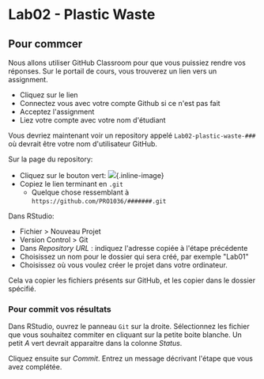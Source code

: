 # Lab02 - Plastic Waste


## Pour commcer

Nous allons utiliser GitHub Classroom pour que vous puissiez rendre vos réponses.
Sur le portail de cours, vous trouverez un lien vers un assignment.

  - Cliquez sur le lien
  - Connectez vous avec votre compte Github si ce n'est pas fait
  - Acceptez l'assignment
  - Liez votre compte avec votre nom d'étudiant
  
Vous devriez maintenant voir un repository appelé `Lab02-plastic-waste-###` où devrait être votre nom d'utilisateur GitHub.

Sur la page du repository:

  - Cliquez sur le bouton vert: ![](../figs/github-bouton.png){.inline-image}
  - Copiez le lien terminant en `.git`
    - Quelque chose ressemblant à `https://github.com/PRO1036/#######.git`

Dans RStudio:

-   Fichier \> Nouveau Projet
-   Version Control \> Git
-   Dans *Repository URL* : indiquez l'adresse copiée à l'étape précédente
-   Choisissez un nom pour le dossier qui sera créé, par exemple "Lab01"
-   Choisissez où vous voulez créer le projet dans votre ordinateur.

Cela va copier les fichiers présents sur GitHub, et les copier dans le dossier spécifié.

### Pour commit vos résultats

Dans RStudio, ouvrez le panneau `Git` sur la droite. Sélectionnez les fichier que vous souhaitez commiter en cliquant sur la petite boite blanche. Un petit *A* vert devrait apparaitre dans la colonne _Status_.

Cliquez ensuite sur *Commit*. Entrez un message décrivant l'étape que vous avez complétée.

